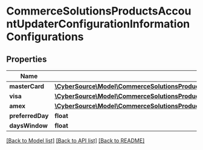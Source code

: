 # CommerceSolutionsProductsAccountUpdaterConfigurationInformationConfigurations

## Properties
Name | Type | Description | Notes
------------ | ------------- | ------------- | -------------
**masterCard** | [**\CyberSource\Model\CommerceSolutionsProductsAccountUpdaterConfigurationInformationConfigurationsMasterCard**](CommerceSolutionsProductsAccountUpdaterConfigurationInformationConfigurationsMasterCard.md) |  | [optional] 
**visa** | [**\CyberSource\Model\CommerceSolutionsProductsAccountUpdaterConfigurationInformationConfigurationsVisa**](CommerceSolutionsProductsAccountUpdaterConfigurationInformationConfigurationsVisa.md) |  | [optional] 
**amex** | [**\CyberSource\Model\CommerceSolutionsProductsAccountUpdaterConfigurationInformationConfigurationsAmex**](CommerceSolutionsProductsAccountUpdaterConfigurationInformationConfigurationsAmex.md) |  | [optional] 
**preferredDay** | **float** |  | [optional] 
**daysWindow** | **float** |  | [optional] 

[[Back to Model list]](../README.md#documentation-for-models) [[Back to API list]](../README.md#documentation-for-api-endpoints) [[Back to README]](../README.md)


